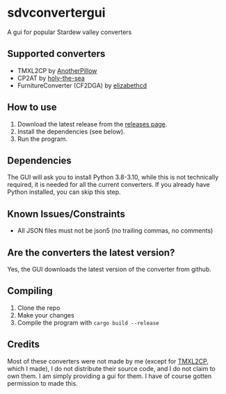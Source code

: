 # sdvconvertergui

A gui for popular Stardew valley converters

## Supported converters

- TMXL2CP by [AnotherPillow](https://github.com/AnotherPillow/TMXL2CP)
- CP2AT by [holy-the-sea](https://github.com/holy-the-sea/CP2AT)
- FurnitureConverter (CF2DGA) by [elizabethcd](https://github.com/elizabethcd/FurnitureConverter)

## How to use

1. Download the latest release from the [releases page](https://github.com/anotherpillow/sdvconvertergui/releases).
2. Install the dependencies (see below).
3. Run the program.

## Dependencies

The GUI will ask you to install Python 3.8-3.10, while this is not technically required, it is needed for all the current converters. If you already have Python installed, you can skip this step.

## Known Issues/Constraints

- All JSON files must not be json5 (no trailing commas, no comments)

## Are the converters the latest version?

Yes, the GUI downloads the latest version of the converter from github.

## Compiling

1. Clone the repo
2. Make your changes
3. Compile the program with `cargo build --release`

## Credits

Most of these converters were not made by me (except for [TMXL2CP](https://github.com/anotherpillow/TMXL2CP), which I made), I do not distribute their source code, and I do not claim to own them. I am simply providing a gui for them. I have of course gotten permission to made this.
